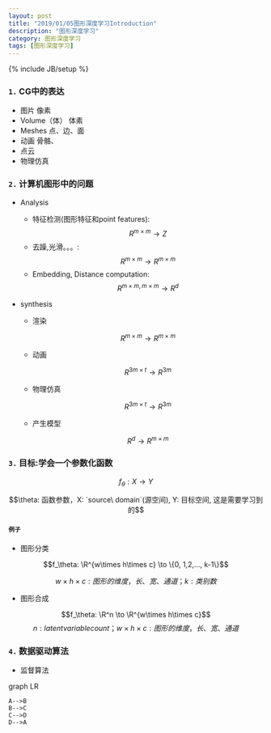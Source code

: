 ```yaml
---
layout: post
title: "2019/01/05图形深度学习Introduction"
description: "图形深度学习"
category: 图形深度学习
tags: [图形深度学习]
---
```


{% include JB/setup %}

### `1.` CG中的表达
- 图片 像素
- Volume（体） 体素
- Meshes    点、边、面
- 动画  骨骼、
- 点云
- 物理仿真


### `2.` 计算机图形中的问题


- Analysis
    - 特征检测(图形特征和point features): $$R^{m\times m} \to Z$$
    - 去躁,光滑。。。: $$R^{m\times m} \to R^{m\times m}$$
    - Embedding, Distance computation: $$R^{m\times m, m\times m} \to R^d$$

- synthesis

    - 渲染

        $$R^{m\times m} \to R^{m\times m}$$
    - 动画

        $$R^{3m \times t} \to R^{3m}$$
    - 物理仿真

        $$R^{3m \times t} \to R^{3m}$$
    
    - 产生模型

        $$R^d \to R^{m \times m}$$



### `3.` 目标:学会一个参数化函数

$$f_\theta : X \to Y$$

$$\theta: 函数参数，X: `source\ domain`(源空间), Y: 目标空间, 这是需要学习到的$$


#### `例子`
- 图形分类

$$f_\theta: \R^{w\times h\times c} \to \{0, 1,2,..., k-1\}$$

$$w\times h\times c: 图形的维度，长、宽、通道；k: 类别数$$

- 图形合成

$$f_\theta: \R^n \to \R^{w\times h\times c}$$
$$n: latent variable count；w\times h\times c:图形的维度，长、宽、通道$$


### `4.` 数据驱动算法

- 监督算法

graph LR

    A-->B
    B-->C
    C-->D
    D-->A

